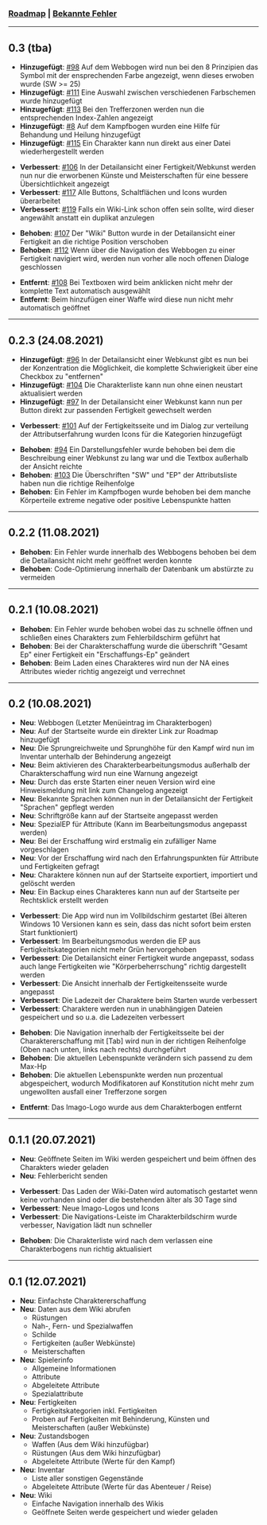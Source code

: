 ### [Roadmap](https://github.com/christophergoltz/imago-app/blob/develop/ROADMAP.md) | [Bekannte Fehler](https://github.com/christophergoltz/imago-app/issues?q=is%3Aissue+is%3Aopen+label%3Abug)
---
## 0.3 (tba)

- **Hinzugefügt**: [#98](https://github.com/christophergoltz/imago-app/issues/98) Auf dem Webbogen wird nun bei den 8 Prinzipien das Symbol mit der ensprechenden Farbe angezeigt, wenn dieses erwoben wurde (SW >= 25)
- **Hinzugefügt**: [#111](https://github.com/christophergoltz/imago-app/issues/111) Eine Auswahl zwischen verschiedenen Farbschemen wurde hinzugefügt
- **Hinzugefügt**: [#113](https://github.com/christophergoltz/imago-app/issues/113) Bei den Trefferzonen werden nun die entsprechenden Index-Zahlen angezeigt
- **Hinzugefügt**: [#8](https://github.com/christophergoltz/imago-app/issues/8) Auf dem Kampfbogen wurden eine Hilfe für Behandung und Heilung hinzugefügt
- **Hinzugefügt**: [#115](https://github.com/christophergoltz/imago-app/issues/155) Ein Charakter kann nun direkt aus einer Datei wiederhergestellt werden

<!-- -->

- **Verbessert**: [#106](https://github.com/christophergoltz/imago-app/issues/106) In der Detailansicht einer Fertigkeit/Webkunst werden nun nur die erworbenen Künste und Meisterschaften für eine bessere Übersichtlichkeit angezeigt
- **Verbessert**: [#117](https://github.com/christophergoltz/imago-app/issues/117) Alle Buttons, Schaltflächen und Icons wurden überarbeitet
- **Verbessert**: [#119](https://github.com/christophergoltz/imago-app/issues/119) Falls ein Wiki-Link schon offen sein sollte, wird dieser angewählt anstatt ein duplikat anzulegen

<!-- -->

- **Behoben**: [#107](https://github.com/christophergoltz/imago-app/issues/107) Der "Wiki" Button wurde in der Detailansicht einer Fertigkeit an die richtige Position verschoben
- **Behoben**: [#112](https://github.com/christophergoltz/imago-app/issues/112) Wenn über die Navigation des Webbogen zu einer Fertigkeit navigiert wird, werden nun vorher alle noch offenen Dialoge geschlossen

<!-- -->

- **Entfernt**: [#108](https://github.com/christophergoltz/imago-app/issues/108) Bei Textboxen wird beim anklicken nicht mehr der komplette Text automatisch ausgewählt
- **Entfernt**: Beim hinzufügen einer Waffe wird diese nun nicht mehr automatisch geöffnet

---
## 0.2.3 (24.08.2021)

- **Hinzugefügt**: [#96](https://github.com/christophergoltz/imago-app/issues/96) In der Detailansicht einer Webkunst gibt es nun bei der Konzentration die Möglichkeit, die komplette Schwierigkeit über eine Checkbox zu "entfernen"
- **Hinzugefügt**: [#104](https://github.com/christophergoltz/imago-app/issues/104) Die Charakterliste kann nun ohne einen neustart aktualisiert werden
- **Hinzugefügt**: [#97](https://github.com/christophergoltz/imago-app/issues/97) In der Detailansicht einer Webkunst kann nun per Button direkt zur passenden Fertigkeit gewechselt werden

<!-- -->

- **Verbessert**: [#101](https://github.com/christophergoltz/imago-app/issues/101) Auf der Fertigkeitsseite und im Dialog zur verteilung der Attributserfahrung wurden Icons für die Kategorien hinzugefügt

<!-- -->

- **Behoben**: [#94](https://github.com/christophergoltz/imago-app/issues/94) Ein Darstellungsfehler wurde behoben bei dem die Beschreibung einer Webkunst zu lang war und die Textbox außerhalb der Ansicht reichte
- **Behoben**: [#103](https://github.com/christophergoltz/imago-app/issues/103) Die Überschriften "SW" und "EP" der Attributsliste haben nun die richtige Reihenfolge
- **Behoben**: Ein Fehler im Kampfbogen wurde behoben bei dem manche Körperteile extreme negative oder positive Lebenspunkte hatten

---
## 0.2.2 (11.08.2021)

- **Behoben**: Ein Fehler wurde innerhalb des Webbogens behoben bei dem die Detailansicht nicht mehr geöffnet werden konnte
- **Behoben**: Code-Optimierung innerhalb der Datenbank um abstürzte zu vermeiden

---
## 0.2.1 (10.08.2021)

- **Behoben**: Ein Fehler wurde behoben wobei das zu schnelle öffnen und schließen eines Charakters zum Fehlerbildschirm geführt hat
- **Behoben**: Bei der Charakterschaffung wurde die überschrift "Gesamt Ep" einer Fertigkeit ein "Erschaffungs-Ep" geändert
- **Behoben**: Beim Laden eines Charakteres wird nun der NA eines Attributes wieder richtig angezeigt und verrechnet

---
## 0.2 (10.08.2021)

- **Neu**: Webbogen (Letzter Menüeintrag im Charakterbogen)
- **Neu**: Auf der Startseite wurde ein direkter Link zur Roadmap hinzugefügt
- **Neu**: Die Sprungreichweite und Sprunghöhe für den Kampf wird nun im Inventar unterhalb der Behinderung angezeigt
- **Neu**: Beim aktivieren des Charakterbearbeitungsmodus außerhalb der Charakterschaffung wird nun eine Warnung angezeigt
- **Neu**: Durch das erste Starten einer neuen Version wird eine Hinweismeldung mit link zum Changelog angezeigt
- **Neu**: Bekannte Sprachen können nun in der Detailansicht der Fertigkeit "Sprachen" gepflegt werden
- **Neu**: Schriftgröße kann auf der Startseite angepasst werden
- **Neu**: SpezialEP für Attribute (Kann im Bearbeitungsmodus angepasst werden)
- **Neu**: Bei der Erschaffung wird erstmalig ein zufälliger Name vorgeschlagen
- **Neu**: Vor der Erschaffung wird nach den Erfahrungspunkten für Attribute und Fertigkeiten gefragt
- **Neu**: Charaktere können nun auf der Startseite exportiert, importiert und gelöscht werden
- **Neu**: Ein Backup eines Charakteres kann nun auf der Startseite per Rechtsklick erstellt werden

<!-- -->

- **Verbessert**: Die App wird nun im Vollbildschirm gestartet (Bei älteren Windows 10 Versionen kann es sein, dass das nicht sofort beim ersten Start funktioniert)
- **Verbessert**: Im Bearbeitungsmodus werden die EP aus Fertigkeitskategorien nicht mehr Grün hervorgehoben
- **Verbessert**: Die Detailansicht einer Fertigkeit wurde angepasst, sodass auch lange Fertigkeiten wie "Körperbeherrschung" richtig dargestellt werden
- **Verbessert**: Die Ansicht innerhalb der Fertigkeitensseite wurde angepasst
- **Verbessert**: Die Ladezeit der Charaktere beim Starten wurde verbessert
- **Verbessert**: Charaktere werden nun in unabhängigen Dateien gespeichert und so u.a. die Ladezeiten verbessert

<!-- -->

- **Behoben**: Die Navigation innerhalb der Fertigkeitsseite bei der Charaktererschaffung mit [Tab] wird nun in der richtigen Reihenfolge (Oben nach unten, links nach rechts) durchgeführt
- **Behoben**: Die aktuellen Lebenspunkte verändern sich passend zu dem Max-Hp
- **Behoben**: Die aktuellen Lebenspunkte werden nun prozentual abgespeichert, wodurch Modifikatoren auf Konstitution nicht mehr zum ungewollten ausfall einer Trefferzone sorgen

<!-- -->

- **Entfernt**: Das Imago-Logo wurde aus dem Charakterbogen entfernt

---
## 0.1.1 (20.07.2021)

- **Neu**: Geöffnete Seiten im Wiki werden gespeichert und beim öffnen des Charakters wieder geladen
- **Neu**: Fehlerbericht senden
  
<!-- -->
 
- **Verbessert**: Das Laden der Wiki-Daten wird automatisch gestartet wenn keine vorhanden sind oder die bestehenden älter als 30 Tage sind
- **Verbessert**: Neue Imago-Logos und Icons
- **Verbessert**: Die Navigations-Leiste im Charakterbildschirm wurde verbesser, Navigation lädt nun schneller

<!-- -->

- **Behoben**: Die Charakterliste wird nach dem verlassen eine Charakterbogens nun richtig aktualisiert

--- 
## 0.1 (12.07.2021)
- **Neu**: Einfachste Charaktererschaffung
- **Neu**: Daten aus dem Wiki abrufen
    - Rüstungen
    - Nah-, Fern- und Spezialwaffen
    - Schilde
    - Fertigkeiten (außer Webkünste)
    - Meisterschaften
- **Neu**: Spielerinfo
    - Allgemeine Informationen
    - Attribute
    - Abgeleitete Attribute
    - Spezialattribute
- **Neu**: Fertigkeiten
    - Fertigkeitskategorien inkl. Fertigkeiten
    - Proben auf Fertigkeiten mit Behinderung, Künsten und Meisterschaften (außer Webkünste)
- **Neu**: Zustandsbogen
    - Waffen (Aus dem Wiki hinzufügbar)
    - Rüstungen (Aus dem Wiki hinzufügbar)
    - Abgeleitete Attribute (Werte für den Kampf)
- **Neu**: Inventar
    - Liste aller sonstigen Gegenstände
    - Abgeleitete Attribute (Werte für das Abenteuer / Reise)
- **Neu**: Wiki
    - Einfache Navigation innerhalb des Wikis
    - Geöffnete Seiten werde gespeichert und wieder geladen